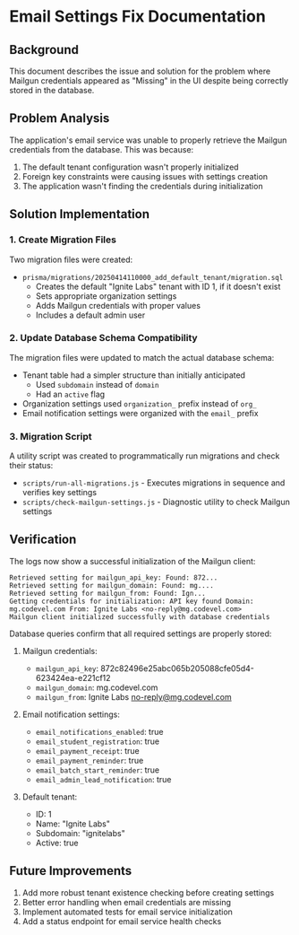 # Email Settings Fix Documentation

## Background

This document describes the issue and solution for the problem where Mailgun credentials appeared as "Missing" in the UI despite being correctly stored in the database.

## Problem Analysis

The application's email service was unable to properly retrieve the Mailgun credentials from the database. This was because:

1. The default tenant configuration wasn't properly initialized
2. Foreign key constraints were causing issues with settings creation
3. The application wasn't finding the credentials during initialization

## Solution Implementation

### 1. Create Migration Files

Two migration files were created:

- `prisma/migrations/20250414110000_add_default_tenant/migration.sql`
  - Creates the default "Ignite Labs" tenant with ID 1, if it doesn't exist
  - Sets appropriate organization settings
  - Adds Mailgun credentials with proper values
  - Includes a default admin user

### 2. Update Database Schema Compatibility

The migration files were updated to match the actual database schema:
- Tenant table had a simpler structure than initially anticipated
  - Used `subdomain` instead of `domain`
  - Had an `active` flag
- Organization settings used `organization_` prefix instead of `org_`
- Email notification settings were organized with the `email_` prefix

### 3. Migration Script

A utility script was created to programmatically run migrations and check their status:
- `scripts/run-all-migrations.js` - Executes migrations in sequence and verifies key settings
- `scripts/check-mailgun-settings.js` - Diagnostic utility to check Mailgun settings

## Verification

The logs now show a successful initialization of the Mailgun client:

```
Retrieved setting for mailgun_api_key: Found: 872...
Retrieved setting for mailgun_domain: Found: mg....
Retrieved setting for mailgun_from: Found: Ign...
Getting credentials for initialization: API key found Domain: mg.codevel.com From: Ignite Labs <no-reply@mg.codevel.com>
Mailgun client initialized successfully with database credentials
```

Database queries confirm that all required settings are properly stored:

1. Mailgun credentials:
   - `mailgun_api_key`: 872c82496e25abc065b205088cfe05d4-623424ea-e221cf12
   - `mailgun_domain`: mg.codevel.com
   - `mailgun_from`: Ignite Labs <no-reply@mg.codevel.com>

2. Email notification settings:
   - `email_notifications_enabled`: true
   - `email_student_registration`: true
   - `email_payment_receipt`: true
   - `email_payment_reminder`: true
   - `email_batch_start_reminder`: true
   - `email_admin_lead_notification`: true

3. Default tenant:
   - ID: 1
   - Name: "Ignite Labs"
   - Subdomain: "ignitelabs"
   - Active: true

## Future Improvements

1. Add more robust tenant existence checking before creating settings
2. Better error handling when email credentials are missing
3. Implement automated tests for email service initialization
4. Add a status endpoint for email service health checks